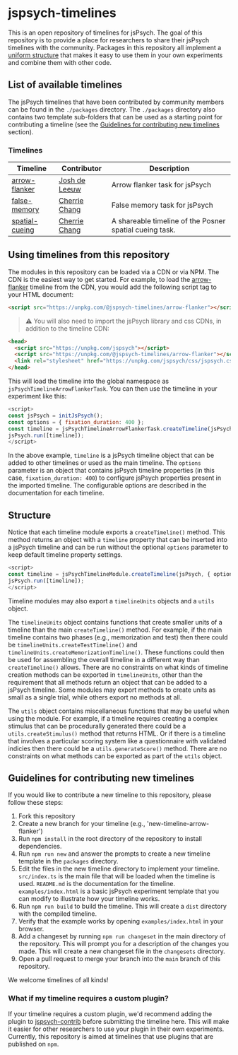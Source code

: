 # jspsych-timelines

This is an open repository of timelines for jsPsych. The goal of this repository is to provide a place for researchers to share their jsPsych timelines with the community. Packages in this repository all implement a [uniform structure](#structure) that makes it easy to use them in your own experiments and combine them with other code.

## List of available timelines

The jsPsych timelines that have been contributed by community members can be found in the `./packages` directory. 
The `./packages` directory also contains two template sub-folders that can be used as a starting point for contributing a timeline (see the [Guidelines for contributing new timelines](#guidelines-for-contributing-new-timelines) section).






### Timelines

Timeline | Contributor | Description
----------- | ----------- | -----------
[arrow-flanker](https://github.com/jspsych/jspsych-timelines/blob/main/packages/arrow-flanker/README.md) | [Josh de Leeuw](https://github.com/jodeleeuw) | Arrow flanker task for jsPsych 
[false-memory](https://github.com/jspsych/jspsych-timelines/blob/main/packages/false-memory/README.md) | [Cherrie Chang](https://github.com/cchang-vassar) | False memory task for jsPsych 
[spatial-cueing](https://github.com/jspsych/jspsych-timelines/blob/main/packages/spatial-cueing/README.md) | [Cherrie Chang](https://github.com/cchang-vassar) | A shareable timeline of the Posner spatial cueing task. 
## Using timelines from this repository


The modules in this repository can be loaded via a CDN or via NPM. The CDN is the easiest way to get started. For example, to load the [arrow-flanker]() timeline from the CDN, you would add the following script tag to your HTML document:

```html
<script src="https://unpkg.com/@jspsych-timelines/arrow-flanker"></script>
```

> ⚠️ You will also need to import the jsPsych library and css CDNs, in addition to the timeline CDN:
```html
<head>
  <script src="https://unpkg.com/jspsych"></script>
  <script src="https://unpkg.com/@jspsych-timelines/arrow-flanker"></script>
  <link rel="stylesheet" href="https://unpkg.com/jspsych/css/jspsych.css">
</head>
```

This will load the timeline into the global namespace as `jsPsychTimelineArrowFlankerTask`. You can then use the timeline in your experiment like this:

```js
<script>
const jsPsych = initJsPsych();
const options = { fixation_duration: 400 };
const timeline = jsPsychTimelineArrowFlankerTask.createTimeline(jsPsych, options);
jsPsych.run([timeline]);
</script>
```

In the above example, `timeline` is a jsPsych timeline object that can be added to other timelines or used as the main timeline. The `options` parameter is an object that contains jsPsych timeline properties (in this case, `fixation_duration: 400`) to configure jsPsych properties present in the imported timeline. The configurable options are described in the documentation for each timeline.

## Structure

Notice that each timeline module exports a `createTimeline()` method. This method returns an object with a `timeline` property that can be inserted into a jsPsych timeline and can be run without the optional `options` parameter to keep default timeline property settings.

```js
<script>
const timeline = jsPsychTimelineModule.createTimeline(jsPsych, { options });
jsPsych.run([timeline]);
</script>
```

Timeline modules may also export a `timelineUnits` objects and a `utils` object. 

The `timelineUnits` object contains functions that create smaller units of a timeline than the main `createTimeline()` method. For example, if the main timeline contains two phases (e.g., memorization and test) then there could be `timelineUnits.createTestTimeline()` and `timelineUnits.createMemorizationTimeline()`. These functions could then be used for assembling the overall timeline in a different way than `createTimeline()` allows. There are no constraints on what kinds of timeline creation methods can be exported in `timelineUnits`, other than the requirement that all methods return an object that can be added to a jsPsych timeline. Some modules may export methods to create units as small as a single trial, while others export no methods at all.

The `utils` object contains miscellaneous functions that may be useful when using the module. For example, if a timeline requires creating a complex stimulus that can be procedurally generated there could be a `utils.createStimulus()` method that returns HTML. Or if there is a timeline that involves a particular scoring system like a questionnaire with validated indicies then there could be a `utils.generateScore()` method. There are no constraints on what methods can be exported as part of the `utils` object.

## Guidelines for contributing new timelines

If you would like to contribute a new timeline to this repository, please follow these steps:

1. Fork this repository
2. Create a new branch for your timeline (e.g., 'new-timeline-arrow-flanker')
3. Run `npm install` in the root directory of the repository to install dependencies.
4. Run `npm run new` and answer the prompts to create a new timeline template in the `packages` directory.
5. Edit the files in the new timeline directory to implement your timeline. `src/index.ts` is the main file that will be loaded when the timeline is used. `README.md` is the documentation for the timeline. `examples/index.html` is a basic jsPsych experiment template that you can modify to illustrate how your timeline works.
6. Run `npm run build` to build the timeline. This will create a `dist` directory with the compiled timeline.
7. Verify that the example works by opening `examples/index.html` in your browser.
8. Add a changeset by running `npm run changeset` in the main directory of the repository. This will prompt you for a description of the changes you made. This will create a new changeset file in the `changesets` directory.
8. Open a pull request to merge your branch into the `main` branch of this repository.

We welcome timelines of all kinds! 

### What if my timeline requires a custom plugin?

If your timeline requires a custom plugin, we'd recommend adding the plugin to [jspsych-contrib](https://github.com/jspsych/jspsych-contrib) before submitting the timeline here. This will make it easier for other researchers to use your plugin in their own experiments. Currently, this repository is aimed at timelines that use plugins that are published on `npm`. 
